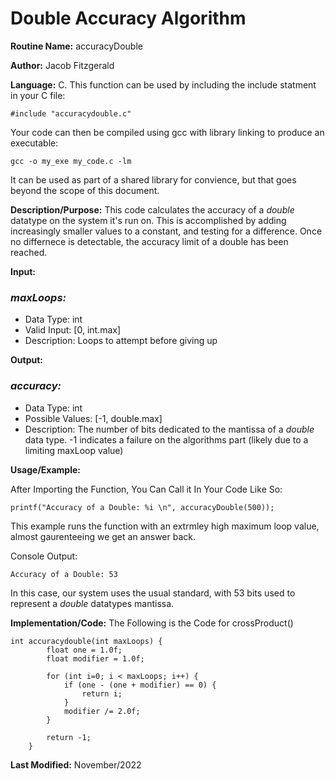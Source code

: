 # Double Accuracy Algorithm

**Routine Name:**  accuracyDouble

**Author:** Jacob Fitzgerald

**Language:** C. This function can be used by including the include statment in your C file:
```
#include "accuracydouble.c"
```

Your code can then be compiled using gcc with library linking to produce an executable:
```
gcc -o my_exe my_code.c -lm
```
It can be used as part of a shared library for convience, but that goes beyond the scope of this document.

**Description/Purpose:** This code calculates the accuracy of a *double* datatype on the system it's run on. This is accomplished by adding increasingly smaller values to a constant, and testing for a difference. Once no differnece is detectable, the accuracy limit of a double has been reached.

**Input:**
### *maxLoops:* 
  * Data Type: int
  * Valid Input: [0, int.max]
  * Description: Loops to attempt before giving up

**Output:** 
### *accuracy:*
  * Data Type: int
  * Possible Values: [-1, double.max]
  * Description: The number of bits dedicated to the mantissa of a *double* data type. -1 indicates a failure on the algorithms part (likely due to a limiting maxLoop value)

**Usage/Example:**

After Importing the Function, You Can Call it In Your Code Like So:

```
printf("Accuracy of a Double: %i \n", accuracyDouble(500));
```

This example runs the function with an extrmley high maximum loop value, almost gaurenteeing we get an answer back. 

Console Output:
```
Accuracy of a Double: 53
```

In this case, our system uses the usual standard, with 53 bits used to represent a *double* datatypes mantissa.

**Implementation/Code:** The Following is the Code for crossProduct()
```
int accuracydouble(int maxLoops) {
        float one = 1.0f;
        float modifier = 1.0f;

        for (int i=0; i < maxLoops; i++) {
            if (one - (one + modifier) == 0) {
                return i;
            }
            modifier /= 2.0f;
        }

        return -1;
    }
```
**Last Modified:** November/2022